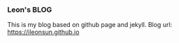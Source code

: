### Leon's BLOG
This is my blog based on github page and jekyll.
Blog url: https://ileonsun.github.io

